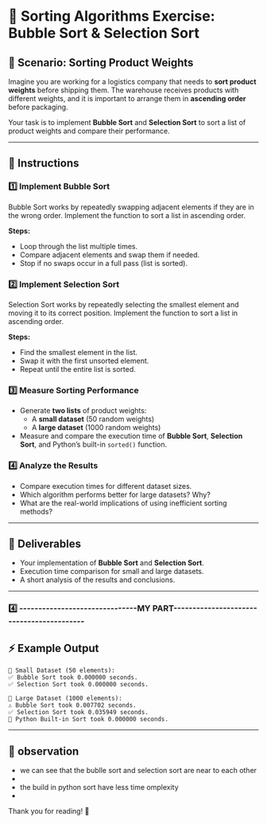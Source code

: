 # 📌 Sorting Algorithms Exercise: Bubble Sort & Selection Sort



## 📖 Scenario: Sorting Product Weights
Imagine you are working for a logistics company that needs to **sort product weights** before shipping them. The warehouse receives products with different weights, and it is important to arrange them in **ascending order** before packaging.

Your task is to implement **Bubble Sort** and **Selection Sort** to sort a list of product weights and compare their performance.

---

## 🚀 Instructions

### 1️⃣ Implement Bubble Sort
Bubble Sort works by repeatedly swapping adjacent elements if they are in the wrong order. Implement the function to sort a list in ascending order.

**Steps:**
- Loop through the list multiple times.
- Compare adjacent elements and swap them if needed.
- Stop if no swaps occur in a full pass (list is sorted).

### 2️⃣ Implement Selection Sort
Selection Sort works by repeatedly selecting the smallest element and moving it to its correct position. Implement the function to sort a list in ascending order.

**Steps:**
- Find the smallest element in the list.
- Swap it with the first unsorted element.
- Repeat until the entire list is sorted.

### 3️⃣ Measure Sorting Performance
- Generate **two lists** of product weights:
  - A **small dataset** (50 random weights)
  - A **large dataset** (1000 random weights)
- Measure and compare the execution time of **Bubble Sort**, **Selection Sort**, and Python’s built-in `sorted()` function.

### 4️⃣ Analyze the Results
- Compare execution times for different dataset sizes.
- Which algorithm performs better for large datasets? Why?
- What are the real-world implications of using inefficient sorting methods?

---


## 🏁 Deliverables
- Your implementation of **Bubble Sort** and **Selection Sort**.
- Execution time comparison for small and large datasets.
- A short analysis of the results and conclusions.

---
### 4️⃣ -------------------------------MY PART------------------------------------------
## ⚡ Example Output
```
🔹 Small Dataset (50 elements):
✅ Bubble Sort took 0.000000 seconds.
✅ Selection Sort took 0.000000 seconds.

🔹 Large Dataset (1000 elements):
⚠️ Bubble Sort took 0.007702 seconds.
✅ Selection Sort took 0.035949 seconds.
🚀 Python Built-in Sort took 0.000000 seconds.
```

---


## 🚀 observation
- we can see that the bublle sort and selection sort are near to each other
- 
- the build in python sort have less time omplexity
- 

Thank you for reading! 🚀
